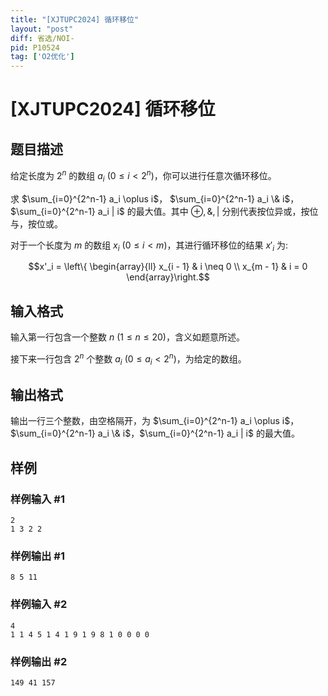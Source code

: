 ```yaml
---
title: "[XJTUPC2024] 循环移位"
layout: "post"
diff: 省选/NOI-
pid: P10524
tag: ['O2优化']
---
```

# [XJTUPC2024] 循环移位
## 题目描述

给定长度为 $2^n$ 的数组 $a_i$ ($0 \leq i < 2^n$)，你可以进行任意次循环移位。

求 $\sum_{i=0}^{2^n-1} a_i \oplus i$， $\sum_{i=0}^{2^n-1} a_i \& i$，$\sum_{i=0}^{2^n-1} a_i | i$ 的最大值。其中 $\oplus, \&, |$ 分别代表按位异或，按位与，按位或。

对于一个长度为 $m$ 的数组 $x_i$ ($0 \leq i < m$)，其进行循环移位的结果 $x'_i$ 为:

$$x'_i = \left\{
	\begin{array}{ll}
		x_{i - 1} & i \neq 0 \\
		x_{m - 1} & i = 0
	\end{array}\right.$$
## 输入格式

输入第一行包含一个整数 $n$ ($1 \leq n \leq 20$)，含义如题意所述。

接下来一行包含 $2^n$ 个整数 $a_i$ ($0 \leq a_i < 2^n$)，为给定的数组。
## 输出格式

输出一行三个整数，由空格隔开，为 $\sum_{i=0}^{2^n-1} a_i \oplus i$，$\sum_{i=0}^{2^n-1} a_i \& i$，$\sum_{i=0}^{2^n-1} a_i | i$ 的最大值。
## 样例

### 样例输入 #1
```
2
1 3 2 2

```
### 样例输出 #1
```
8 5 11

```
### 样例输入 #2
```
4
1 1 4 5 1 4 1 9 1 9 8 1 0 0 0 0

```
### 样例输出 #2
```
149 41 157

```
